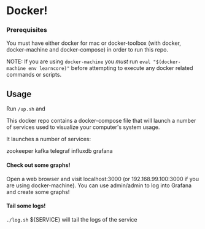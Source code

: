 # Docker!

### Prerequisites

You must have either docker for mac or docker-toolbox (with docker, docker-machine and docker-compose) in order to run this repo.

NOTE: If you are using `docker-machine` you _must_ run `eval "$(docker-machine env learncore)"` before attempting to execute any docker related commands or scripts.

## Usage

Run `/up.sh` and 

This docker repo contains a docker-compose file that will launch a number of services used to visualize your computer's system usage.

It launches a number of services:

zookeeper
kafka
telegraf
influxdb
grafana


#### Check out some graphs!

Open a web browser and visit localhost:3000 (or 192.168.99.100:3000 if you are using docker-machine). You can use admin/admin to log into Grafana and create some graphs!

#### Tail some logs!

`./log.sh` ${SERVICE} will tail the logs of the service
